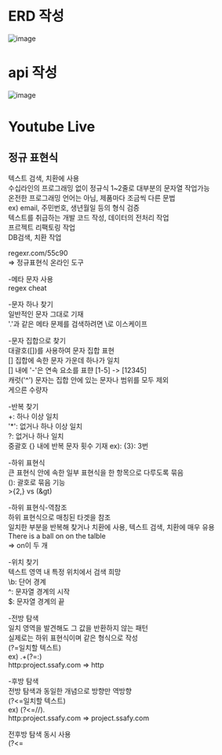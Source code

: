 # ERD 작성

![image](https://user-images.githubusercontent.com/41516670/213395971-a3ee3759-a199-4725-9715-186867566e2e.png)

# api 작성

![image](https://user-images.githubusercontent.com/41516670/213396340-408129e1-070a-496f-85e0-0c1267c5b34d.PNG)

# Youtube Live

## 정규 표현식

텍스트 검색, 치환에 사용<br>
수십라인의 프로그래밍 없이 정규식 1~2줄로 대부분의 문자열 작업가능<br>
온전한 프로그래밍 언어는 아님, 제품마다 조금씩 다른 문법<br>
ex) email, 주민번호, 생년월일 등의 형식 검증<br>
텍스트를 취급하는 개발 코드 작성, 데이터의 전처리 작업<br>
프르젝트 리팩토링 작업<br>
DB검색, 치환 작업<br>

regexr.com/55c90<br>
=> 정규표현식 온라인 도구<br>

-메타 문자 사용<br>
regex cheat<br>

-문자 하나 찾기<br>
일반적인 문자 그대로 기재<br>
'.'과 같은 메타 문제를 검색하려면 \로 이스케이프<br>

-문자 집합으로 찾기<br>
대괄호([])를 사용하여 문자 집합 표현<br>
[] 집합에 속한 문자 가운데 하나가 일치<br>
[] 내에 '-'은 연속 요소를 표햔 [1-5] -> [12345]<br>
캐럿('^') 문자는 집합 안에 있는 문자나 범위를 모두 제외<br>
게으른 수량자<br>

-반복 찾기<br>
+: 하나 이상 일치<br>
'*': 없거나 하나 이상 일치<br>
?: 없거나 하나 일치<br>
중괄호 {} 내에 반복 문자 횟수 기재 ex): {3}: 3번<br>

-하위 표현식<br>
큰 표현식 안에 속한 일부 표현식을 한 항목으로 다루도록 묶음<br>
(): 괄호로 묶음 기능<br>
&gt;{2,} vs (&gt)<br>

-하위 표현식-역참조<br>
하위 표현식으로 매칭된 타겟을 참조<br>
일치한 부분을 반복해 찾거나 치환에 사용, 텍스트 검색, 치환에 매우 유용<br>
There is a ball on on the talble<br>
=> on이 두 개<br>

-위치 찾기<br>
텍스트 영역 내 특정 위치에서 검색 희망<br>
\b: 단어 경계<br>
^: 문자열 경계의 시작<br>
$: 문자열 경계의 끝<br>

-전방 탐색<br>
일치 영역을 발견해도 그 값을 반환하지 않는 패턴<br>
실제로는 하위 표현식이며 같은 형식으로 작성<br>
(?=일치할 텍스트)<br>
ex) .+(?=:)<br>
http:project.ssafy.com => http<br>

-후방 탐색<br>
전방 탐색과 동일한 개념으로 방향만 역방향<br>
(?<=일치할 텍스트)<br>
ex) (?<=\/\/).<br>
http:project.ssafy.com => project.ssafy.com<br>

전후방 탐색 동시 사용<br>
(?<=<title>).*(?=<\/title)<br>

책추천: 손에 잡히는 10분 정규 표현식<br>

## swagger
Spring과 높은 호환성<br>
백엔드-프론트 개발자 소통 도구<br>
api정의 , 공유, test, 문서화에 적합한 도구<br>

